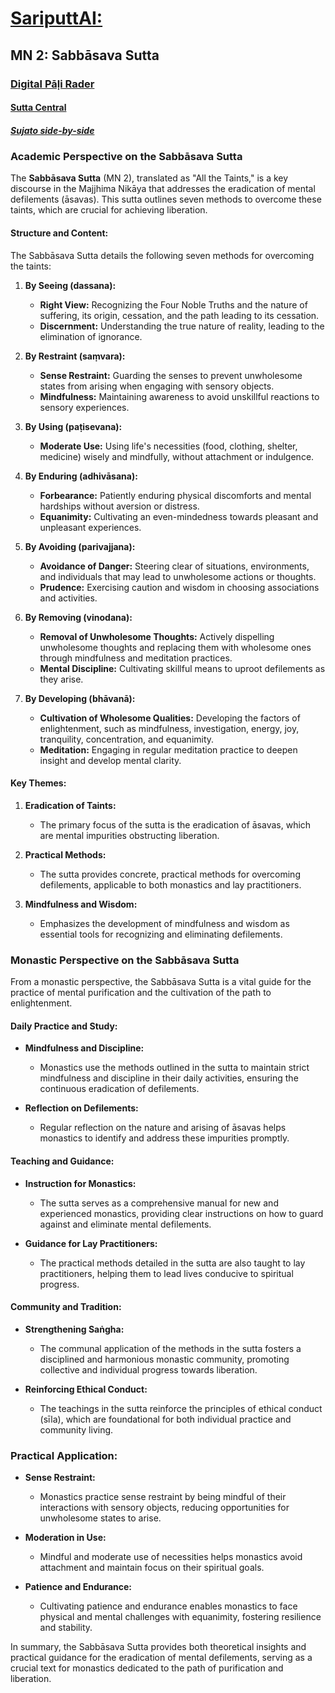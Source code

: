 # [SariputtAI:](https://chatgpt.com/g/g-p25UYT2UR-sariputtai)

## MN 2: Sabbāsava Sutta

### [Digital Pāḷi Rader](https://www.digitalpalireader.online/_dprhtml/index.html?loc=m.0.0.0.0.1.0.m)

#### [Sutta Central](https://suttacentral.net/mn2)

##### [Sujato side-by-side](https://suttacentral.net/mn2/en/sujato?lang=en&layout=sidebyside&reference=none&notes=asterisk&highlight=false&script=latin)

### Academic Perspective on the Sabbāsava Sutta

The **Sabbāsava Sutta** (MN 2), translated as "All the Taints," is a key discourse in the Majjhima Nikāya that addresses the eradication of mental defilements (āsavas). This sutta outlines seven methods to overcome these taints, which are crucial for achieving liberation.

#### Structure and Content:

The Sabbāsava Sutta details the following seven methods for overcoming the taints:

1. **By Seeing (dassana):**
   - **Right View:** Recognizing the Four Noble Truths and the nature of suffering, its origin, cessation, and the path leading to its cessation.
   - **Discernment:** Understanding the true nature of reality, leading to the elimination of ignorance.

2. **By Restraint (saṃvara):**
   - **Sense Restraint:** Guarding the senses to prevent unwholesome states from arising when engaging with sensory objects.
   - **Mindfulness:** Maintaining awareness to avoid unskillful reactions to sensory experiences.

3. **By Using (paṭisevana):**
   - **Moderate Use:** Using life's necessities (food, clothing, shelter, medicine) wisely and mindfully, without attachment or indulgence.

4. **By Enduring (adhivāsana):**
   - **Forbearance:** Patiently enduring physical discomforts and mental hardships without aversion or distress.
   - **Equanimity:** Cultivating an even-mindedness towards pleasant and unpleasant experiences.

5. **By Avoiding (parivajjana):**
   - **Avoidance of Danger:** Steering clear of situations, environments, and individuals that may lead to unwholesome actions or thoughts.
   - **Prudence:** Exercising caution and wisdom in choosing associations and activities.

6. **By Removing (vinodana):**
   - **Removal of Unwholesome Thoughts:** Actively dispelling unwholesome thoughts and replacing them with wholesome ones through mindfulness and meditation practices.
   - **Mental Discipline:** Cultivating skillful means to uproot defilements as they arise.

7. **By Developing (bhāvanā):**
   - **Cultivation of Wholesome Qualities:** Developing the factors of enlightenment, such as mindfulness, investigation, energy, joy, tranquility, concentration, and equanimity.
   - **Meditation:** Engaging in regular meditation practice to deepen insight and develop mental clarity.

#### Key Themes:

1. **Eradication of Taints:** 
   - The primary focus of the sutta is the eradication of āsavas, which are mental impurities obstructing liberation.

2. **Practical Methods:** 
   - The sutta provides concrete, practical methods for overcoming defilements, applicable to both monastics and lay practitioners.

3. **Mindfulness and Wisdom:**
   - Emphasizes the development of mindfulness and wisdom as essential tools for recognizing and eliminating defilements.

### Monastic Perspective on the Sabbāsava Sutta

From a monastic perspective, the Sabbāsava Sutta is a vital guide for the practice of mental purification and the cultivation of the path to enlightenment.

#### Daily Practice and Study:

- **Mindfulness and Discipline:**
  - Monastics use the methods outlined in the sutta to maintain strict mindfulness and discipline in their daily activities, ensuring the continuous eradication of defilements.

- **Reflection on Defilements:**
  - Regular reflection on the nature and arising of āsavas helps monastics to identify and address these impurities promptly.

#### Teaching and Guidance:

- **Instruction for Monastics:**
  - The sutta serves as a comprehensive manual for new and experienced monastics, providing clear instructions on how to guard against and eliminate mental defilements.

- **Guidance for Lay Practitioners:**
  - The practical methods detailed in the sutta are also taught to lay practitioners, helping them to lead lives conducive to spiritual progress.

#### Community and Tradition:

- **Strengthening Saṅgha:**
  - The communal application of the methods in the sutta fosters a disciplined and harmonious monastic community, promoting collective and individual progress towards liberation.

- **Reinforcing Ethical Conduct:**
  - The teachings in the sutta reinforce the principles of ethical conduct (sīla), which are foundational for both individual practice and community living.

### Practical Application:

- **Sense Restraint:**
  - Monastics practice sense restraint by being mindful of their interactions with sensory objects, reducing opportunities for unwholesome states to arise.

- **Moderation in Use:**
  - Mindful and moderate use of necessities helps monastics avoid attachment and maintain focus on their spiritual goals.

- **Patience and Endurance:**
  - Cultivating patience and endurance enables monastics to face physical and mental challenges with equanimity, fostering resilience and stability.

In summary, the Sabbāsava Sutta provides both theoretical insights and practical guidance for the eradication of mental defilements, serving as a crucial text for monastics dedicated to the path of purification and liberation.

